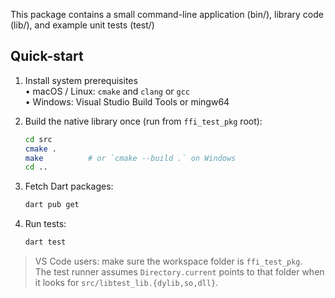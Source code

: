 This package contains a small command-line application (bin/), library code (lib/), and example unit tests (test/)

## Quick-start

1. Install system prerequisites  
   • macOS / Linux: `cmake` and `clang` or `gcc`  
   • Windows: Visual Studio Build Tools or mingw64

2. Build the native library once (run from `ffi_test_pkg` root):
   ```bash
   cd src
   cmake .
   make          # or `cmake --build .` on Windows
   cd ..
   ```

3. Fetch Dart packages:
   ```bash
   dart pub get
   ```

4. Run tests:
   ```bash
   dart test
   ```

> VS Code users: make sure the workspace folder is `ffi_test_pkg`.  
> The test runner assumes `Directory.current` points to that folder when it looks for `src/libtest_lib.{dylib,so,dll}`.